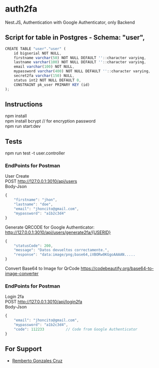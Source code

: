# auth2fa
Nest.JS, Authentication with Google Authenticator, only Backend

## Script for table in Postgres - Schema: "user",
```javascript 
CREATE TABLE "user"."user" (
	id bigserial NOT NULL,
	firstname varchar(50) NOT NULL DEFAULT ''::character varying,
	lastname varchar(100) NOT NULL DEFAULT ''::character varying,
	email varchar(100) NOT NULL,
	mypassword varchar(400) NOT NULL DEFAULT ''::character varying,
	secret2fa varchar(150) NULL,
	status int2 NOT NULL DEFAULT 0,
	CONSTRAINT pk_user PRIMARY KEY (id)
);
```
  
## Instructions
npm install  
npm install bcrypt  // for encryption password  
npm run start:dev  

## Tests
npm run test -t user.controller

### EndPoints for Postman
User Create  
POST http://127.0.0.1:3010/api/users  
Body-Json
```javascript 
{
    "firstname": "jhon",
    "lastname": "doe",
    "email": "jhoncito@gmail.com",
    "mypassword": "a1b2c3d4"
}
```
Generate QRCODE for Google Authenticator: 
http://127.0.0.1:3010/api/users/generate2fa/{USERID}
```javascript 
{
    "statusCode": 200,
    "message": "Datos devueltos correctamente.",
    "response": "data:image/png;base64,iVBORw0KGgoAAAAN.....
}
```

Convert Base64 to Image for QrCode
https://codebeautify.org/base64-to-image-converter

### EndPoints for Postman
Login 2fa  
POST http://127.0.0.1:3010/api/login2fa  
Body-Json
```javascript
{
    "email": "jhoncito@gmail.com",
    "mypassword": "a1b2c3d4",
    "code": 112233			// Code from Google Authenticator
}

```
## For Support
- [Remberto Gonzales Cruz](rembertus@gmail.com)
